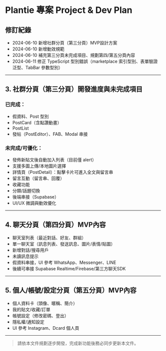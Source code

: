 # Plantie 專案 Project & Dev Plan

## 修訂紀錄
- 2024-06-10 新增社群分頁（第三分頁）MVP設計方案
- 2024-06-10 新增動效規範
- 2024-06-10 補充第三分頁未完成項目、規劃第四/第五分頁內容
- 2024-06-11 修正 TypeScript 型別錯誤（marketplace 索引型別、表單驗證泛型、TabBar 參數型別）

---

## 3. 社群分頁（第三分頁）開發進度與未完成項目
### 已完成：
- 假資料、Post 型別
- PostCard（含點讚動畫）
- PostList
- 發帖（PostEditor）、FAB、Modal 串接

### 未完成/可優化：
- 發佈新貼文後自動加入列表（目前僅 alert）
- 支援多圖上傳/本地圖片選擇
- 詳情頁（PostDetail）：點擊卡片可進入全文與留言串
- 留言互動（留言串、回覆）
- 收藏功能
- 分類/話題切換
- 後端串接（Supabase）
- UI/UX 微調與動效優化

---

## 4. 聊天分頁（第四分頁）MVP內容
- 聊天室列表（最近對話、好友、群組）
- 單一聊天室（訊息列表、發送訊息、圖片/表情/貼圖）
- 新增對話/搜尋用戶
- 未讀訊息提示
- 假資料串接，UI 參考 WhatsApp、Messenger、LINE
- 後續可串接 Supabase Realtime/Firebase/第三方聊天SDK

---

## 5. 個人/帳號/設定分頁（第五分頁）MVP內容
- 個人資料卡（頭像、暱稱、簡介）
- 我的貼文/收藏/訂單
- 帳號設定（修改密碼、登出）
- 隱私權/通知設定
- UI 參考 Instagram、Dcard 個人頁

---

> 請依本文件規劃逐步開發，完成新功能後務必同步更新本文件。 